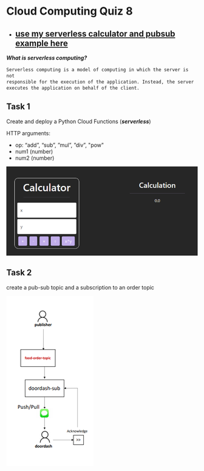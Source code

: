 # Cloud Computing Quiz 8

* ## [use my serverless calculator and pubsub example here](https://storage.googleapis.com/quiz8-bucket/index.html)

***What is serverless computing?***

    Serverless computing is a model of computing in which the server is not
    responsible for the execution of the application. Instead, the server
    executes the application on behalf of the client.

## Task 1

Create and deploy a Python Cloud Functions (***serverless***)

HTTP arguments:

* op: “add”, “sub”, ”mul”, ”div”, "pow"
* num1 (number)
* num2 (number)

![](img/calc.png)

## Task 2

create a pub-sub topic and a subscription to an order topic

![](img/pubsub.png)

